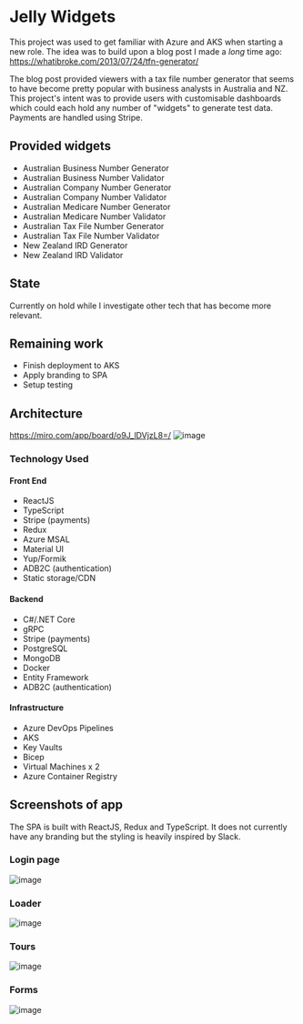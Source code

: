 # Jelly Widgets
This project was used to get familiar with Azure and AKS when starting a new role. The idea was to build upon a blog post I made a _long_ time ago: https://whatibroke.com/2013/07/24/tfn-generator/

The blog post provided viewers with a tax file number generator that seems to have become pretty popular with business analysts in Australia and NZ. This project's intent was to provide users with customisable dashboards which could each hold any number of "widgets" to generate test data. Payments are handled using Stripe.

## Provided widgets
- Australian Business Number Generator
- Australian Business Number Validator
- Australian Company Number Generator
- Australian Company Number Validator
- Australian Medicare Number Generator
- Australian Medicare Number Validator
- Australian Tax File Number Generator
- Australian Tax File Number Validator
- New Zealand IRD Generator
- New Zealand IRD Validator

## State
Currently on hold while I investigate other tech that has become more relevant.

## Remaining work
- Finish deployment to AKS
- Apply branding to SPA
- Setup testing

## Architecture
https://miro.com/app/board/o9J_lDVjzL8=/
![image](https://user-images.githubusercontent.com/27006526/119087869-21f5c300-ba4b-11eb-9146-49ebd5763908.png)

### Technology Used

#### Front End
- ReactJS
- TypeScript
- Stripe (payments)
- Redux
- Azure MSAL
- Material UI
- Yup/Formik
- ADB2C (authentication)
- Static storage/CDN

#### Backend
- C#/.NET Core
- gRPC
- Stripe (payments)
- PostgreSQL
- MongoDB
- Docker
- Entity Framework
- ADB2C  (authentication)

#### Infrastructure
- Azure DevOps Pipelines
- AKS
- Key Vaults
- Bicep
- Virtual Machines x 2
- Azure Container Registry

## Screenshots of app
The SPA is built with ReactJS, Redux and TypeScript. It does not currently have any branding but the styling is heavily inspired by Slack.

### Login page
![image](https://user-images.githubusercontent.com/27006526/119087423-764c7300-ba4a-11eb-8368-a71c267a337b.png)

### Loader
![image](https://user-images.githubusercontent.com/27006526/119119475-91c97500-ba6e-11eb-96d7-d534bafcbc26.png)

### Tours
![image](https://user-images.githubusercontent.com/27006526/119119545-a148be00-ba6e-11eb-8df4-953368176127.png)

### Forms
![image](https://user-images.githubusercontent.com/27006526/119119803-e53bc300-ba6e-11eb-84d4-d18ee978c3b3.png)


